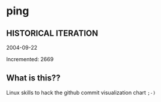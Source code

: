 # ping

## HISTORICAL ITERATION
2004-09-22

Incremented: 2669

## What is this?? 
Linux skills to hack the github commit visualization chart `;-)`
